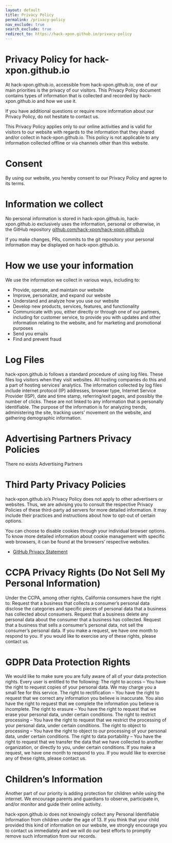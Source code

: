 ```yaml
---
layout: default
title: Privacy Policy
permalink: /privacy-policy
nav_exclude: true
search_exclude: true
redirect_to: https://hack-xpon.github.io/privacy-policy
---
```


# Privacy Policy for hack-xpon.github.io

At hack-xpon.github.io, accessible from hack-xpon.github.io, one of our main priorities is the privacy of our visitors. This Privacy Policy document contains types of information that is collected and recorded by hack-xpon.github.io and how we use it.

If you have additional questions or require more information about our Privacy Policy, do not hesitate to contact us.

This Privacy Policy applies only to our online activities and is valid for visitors to our website with regards to the information that they shared and/or collect in hack-xpon.github.io. This policy is not applicable to any information collected offline or via channels other than this website.

# Consent

By using our website, you hereby consent to our Privacy Policy and agree to its terms.

# Information we collect

No personal information is stored in hack-xpon.github.io, hack-xpon.github.io exclusively uses the information, personal or otherwise, in the GitHub repository [github.com/hack-xpon/hack-xpon.github.io](https://github.com/hack-xpon/hack-xpon.github.io)

If you make changes, PRs, commits to the git repository your personal information may be displayed on hack-xpon.github.io.

# How we use your information

We use the information we collect in various ways, including to:

- Provide, operate, and maintain our website
- Improve, personalize, and expand our website
- Understand and analyze how you use our website
- Develop new products, services, features, and functionality
- Communicate with you, either directly or through one of our partners, including for customer service, to provide you with updates and other information relating to the website, and for marketing and promotional purposes
- Send you emails
- Find and prevent fraud

# Log Files

hack-xpon.github.io follows a standard procedure of using log files. These files log visitors when they visit websites. All hosting companies do this and a part of hosting services’ analytics. The information collected by log files include internet protocol (IP) addresses, browser type, Internet Service Provider (ISP), date and time stamp, referring/exit pages, and possibly the number of clicks. These are not linked to any information that is personally identifiable. The purpose of the information is for analyzing trends, administering the site, tracking users’ movement on the website, and gathering demographic information.


# Advertising Partners Privacy Policies

There no exists Advertising Partners

# Third Party Privacy Policies

hack-xpon.github.io’s Privacy Policy does not apply to other advertisers or websites. Thus, we are advising you to consult the respective Privacy Policies of these third-party ad servers for more detailed information. It may include their practices and instructions about how to opt-out of certain options.

You can choose to disable cookies through your individual browser options. To know more detailed information about cookie management with specific web browsers, it can be found at the browsers’ respective websites.

- [GitHub Privacy Statement](https://docs.github.com/en/site-policy/privacy-policies/github-privacy-statement)


# CCPA Privacy Rights (Do Not Sell My Personal Information)
Under the CCPA, among other rights, California consumers have the right to: Request that a business that collects a consumer’s personal data disclose the categories and specific pieces of personal data that a business has collected about consumers. Request that a business delete any personal data about the consumer that a business has collected. Request that a business that sells a consumer’s personal data, not sell the consumer’s personal data. If you make a request, we have one month to respond to you. If you would like to exercise any of these rights, please contact us.

# GDPR Data Protection Rights
We would like to make sure you are fully aware of all of your data protection rights. Every user is entitled to the following: The right to access – You have the right to request copies of your personal data. We may charge you a small fee for this service. The right to rectification – You have the right to request that we correct any information you believe is inaccurate. You also have the right to request that we complete the information you believe is incomplete. The right to erasure – You have the right to request that we erase your personal data, under certain conditions. The right to restrict processing – You have the right to request that we restrict the processing of your personal data, under certain conditions. The right to object to processing – You have the right to object to our processing of your personal data, under certain conditions. The right to data portability – You have the right to request that we transfer the data that we have collected to another organization, or directly to you, under certain conditions. If you make a request, we have one month to respond to you. If you would like to exercise any of these rights, please contact us.

# Children’s Information
Another part of our priority is adding protection for children while using the internet. We encourage parents and guardians to observe, participate in, and/or monitor and guide their online activity.

hack-xpon.github.io does not knowingly collect any Personal Identifiable Information from children under the age of 13. If you think that your child provided this kind of information on our website, we strongly encourage you to contact us immediately and we will do our best efforts to promptly remove such information from our records.



